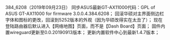 384_6208（2019年09月23日）
同步ASUS最新GT-AX11000代码：GPL of ASUS GT-AX11000 for firmware 3.0.0.4.384.6208；
回滚华硕对主界面侧边栏字体和图标的更改，回滚到5252版本的外观（因为华硕改得实在太丑了）；
现在登陆路由器后默认进入【网络地图】页面，而不是【Dash Board】页面；
固件内置wireguard更新至0.0.20190913版本；
更新内置软件中心到最新1.4.7版本；